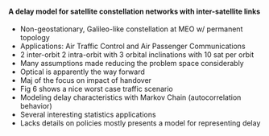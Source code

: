 #### A delay model for satellite constellation networks with inter-satellite links

- Non-geostationary, Galileo-like constellation at MEO w/ permanent topology
- Applications: Air Traffic Control and Air Passenger Communications
- 2 inter-orbit 2 intra-orbit with 3 orbital inclinations with 10 sat per orbit
- Many assumptions made reducing the problem space considerably
- Optical is apparently the way forward
- Maj of the focus on impact of handover
- Fig 6 shows a nice worst case traffic scenario
- Modeling delay characteristics with Markov Chain (autocorrelation behavior)
- Several interesting statistics applications
- Lacks details on policies mostly presents a model for representing delay

